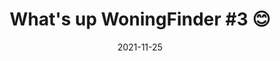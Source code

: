 ---
title: "What's up WoningFinder #3 😊"
topic: woningfinder
date: 2021-11-25
description: 'Het laatste WoningFinder nieuws op een rij.'
---